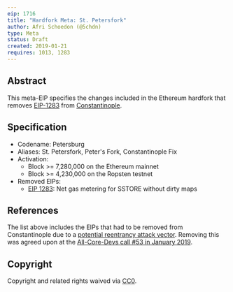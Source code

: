 ```yaml
---
eip: 1716
title: "Hardfork Meta: St. Petersfork"
author: Afri Schoedon (@5chdn)
type: Meta
status: Draft
created: 2019-01-21
requires: 1013, 1283
---
```


## Abstract

This meta-EIP specifies the changes included in the Ethereum hardfork that removes [EIP-1283](./eip-1283.md) from [Constantinople](./eip-1013.md).

## Specification

- Codename: Petersburg
- Aliases: St. Petersfork, Peter's Fork, Constantinople Fix
- Activation:
  - Block >= 7,280,000 on the Ethereum mainnet
  - Block >= 4,230,000 on the Ropsten testnet
- Removed EIPs:
  - [EIP 1283](./eip-1283.md): Net gas metering for SSTORE without dirty maps

## References

The list above includes the EIPs that had to be removed from Constantinople due to a [potential reentrancy attack vector](https://medium.com/chainsecurity/constantinople-enables-new-reentrancy-attack-ace4088297d9). Removing this was agreed upon at the [All-Core-Devs call #53 in January 2019](https://github.com/ethereum/pm/issues/70).

## Copyright

Copyright and related rights waived via [CC0](https://creativecommons.org/publicdomain/zero/1.0/).
